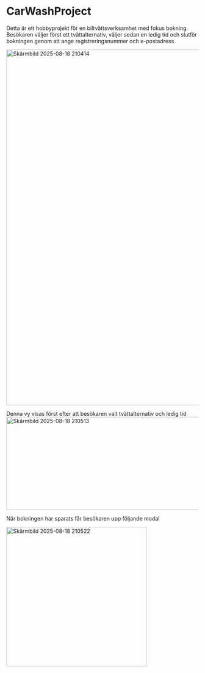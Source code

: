 # CarWashProject

Detta är ett hobbyprojekt för en biltvättsverksamhet med fokus bokning. Besökaren väljer först ett tvättalternativ, väljer sedan en ledig tid och slutför bokningen genom att ange registreringsnummer och e-postadress.


<img width="1189" height="933" alt="Skärmbild 2025-08-18 210414" src="https://github.com/user-attachments/assets/5c5e12b1-4798-4123-a1be-2023a186066d" />



Denna vy visas först efter att besökaren valt tvättalternativ och ledig tid
<img width="934" height="244" alt="Skärmbild 2025-08-18 210513" src="https://github.com/user-attachments/assets/bbdfe727-ef36-4236-979b-16234d4beaab" />



När bokningen har sparats får besökaren upp följande modal

<img width="368" height="366" alt="Skärmbild 2025-08-18 210522" src="https://github.com/user-attachments/assets/c72ead34-b0d9-4c54-9b35-c4fc1dfc4611" />
